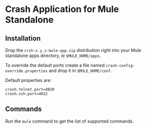 # Crash Application for Mule Standalone

## Installation

Drop the `crsh-x.y.z-mule-app.zip` distribution right into your Mule standalone apps directory, ie `$MULE_HOME/apps`.

To override the default ports create a file named `crash-config-override.properties` and drop it in `$MULE_HOME/conf`.

Default properties are:

    crash.telnet.port=4020
    crash.ssh.port=4022

## Commands

Run the `mule` command to get the list of supported commands.
